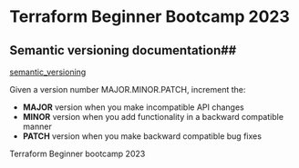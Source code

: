 # Terraform Beginner Bootcamp 2023

## Semantic versioning documentation##

[semantic_versioning](https://semver.org/)

Given a version number MAJOR.MINOR.PATCH, increment the:

- **MAJOR** version when you make incompatible API changes
- **MINOR** version when you add functionality in a backward compatible manner
- **PATCH** version when you make backward compatible bug fixes

Terraform Beginner bootcamp 2023